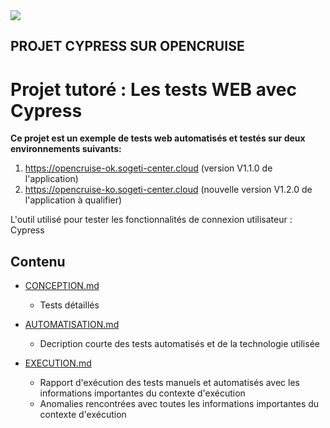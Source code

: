 <img src="/Users/tam/Downloads/logo_opencruise.png">

## PROJET CYPRESS SUR OPENCRUISE
# Projet tutoré : Les tests WEB avec Cypress
**Ce projet est un exemple de tests web automatisés et testés sur deux environnements suivants:**

1. https://opencruise-ok.sogeti-center.cloud (version V1.1.0 de l'application)
2. https://opencruise-ko.sogeti-center.cloud (nouvelle version V1.2.0 de l'application à qualifier)

L'outil utilisé pour tester les fonctionnalités de connexion utilisateur : Cypress

## Contenu


- [CONCEPTION.md](doc/CONCEPTION.md)
  - Tests détaillés
  
- [AUTOMATISATION.md](doc/AUTOMATISATION.md)
  - Decription courte des tests automatisés et de la technologie utilisée
  
- [EXECUTION.md](doc/EXECUTION.md)
  - Rapport d'exécution des tests manuels et automatisés avec les informations importantes du contexte d'exécution
  - Anomalies rencontrées avec toutes les informations importantes du contexte d'exécution


